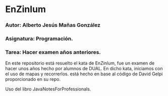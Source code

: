 
# EnZinlum

###  Autor: Alberto Jesús Mañas González
### Asignatura: Programación.
### Tarea: Hacer examen años anteriores.

En este repositorio está resuelto el kata de EnZinlum, 
fue un examen de hacer unos años hecho por alumnos de DUAL.
En dicho kata, iniciamos con el uso de mapas y recorrerlos. está hecho en base al código
de David Gelpi proporcionado en su repo. 

Uso del libro JavaNotesForProfessionals.

